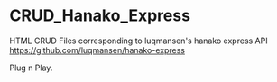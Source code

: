 # CRUD_Hanako_Express

HTML CRUD Files corresponding to luqmansen's hanako express API <br>
https://github.com/luqmansen/hanako-express

Plug n Play.
